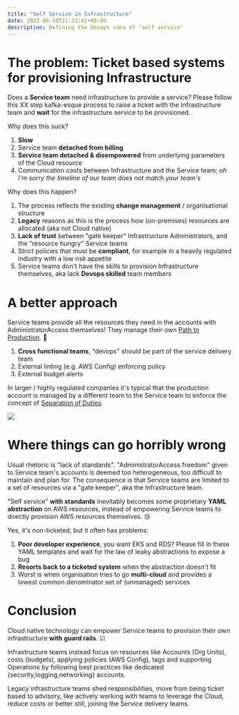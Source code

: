 ```yaml
---
title: "Self Service in Infrastructure"
date: 2022-06-19T21:33:41+08:00
description: Defining the Devops idea of "self service"
---
```


# The problem: Ticket based systems for provisioning Infrastructure

Does a **Service team** need infrastructure to provide a service? Please follow
this XX step kafka-esque process to raise a ticket with the Infrastructure team
and **wait** for the infrastructure service to be provisioned.

Why does this suck?

1. **Slow**
2. Service team **detached from billing**
3. **Service team detached & disempowered** from underlying parameters of the Cloud resource
4. Communication costs between Infrastructure and the Service team; _oh I'm sorry the timeline of our team does not match your team's_

Why does this happen?

1. The process reflects the existing **change management** / organisational structure
2. **Legacy** reasons as this is the process how (on-premises) resources are allocated (aka not Cloud native)
3. **Lack of trust** between "gate keeper" Infrastructure Administrators, and the "resource hungry" Service teams
4. Strict policies that must be **compliant**, for example in a heavily regulated industry with a low risk appetite
5. Service teams don't have the skills to provision Infrastructure themselves, aka lack **Devops skilled** team members

# A better approach

Service teams provide all the resources they need in the accounts with AdministratorAccess themselves! They manage their own [Path to Production](/blog/2022/path-to-production/). 🙌

1. **Cross functional teams**, "devops" should be part of the service delivery team
1. External linting (e.g. AWS Config) enforcing policy
1. External budget alerts

In larger / highly regulated companies it's typical that the production account
is managed by a different team to the Service team to enforce the concept of
[Separation of Duties](https://en.wikipedia.org/wiki/Separation_of_duties).

<img src="https://s.natalian.org/2022-06-19/org-formation.png">

# Where things can go horribly wrong

Usual rhetoric is "lack of standards". "AdministratorAccess freedom" given to
Service team's accounts is deemed too heterogeneous, too difficult to maintain
and plan for. The consequence is that Service teams are limited to a set of
resources via a "gate keeper", aka the Infrastructure team.

"Self service" **with standards** inevitably becomes some proprietary **YAML
abstraction** on AWS resources, instead of empowering Service teams to directly
provision AWS resources themselves. 😢

Yes, it's non-ticketed, but it often has problems:

1. **Poor developer experience**, you want EKS and RDS? Please fill in these YAML templates and wait for the law of leaky abstractions to expose a bug
2. **Resorts back to a ticketed system** when the abstraction doesn't fit
3. Worst is when organisation tries to go **multi-cloud** and provides a lowest common denominator set of (unmanaged) services

# Conclusion

Cloud native technology can empower Service teams to provision their own
infrastructure **with guard rails**. ☑

Infrastructure teams instead focus on resources like Accounts (Org Units),
costs (budgets), applying policies (AWS Config), tags and supporting Operations
by following best practices like dedicated {security,logging,networking}
accounts.

Legacy infrastructure teams shed responsibilities, move from being ticket based
to advisory, like actively working with teams to leverage the Cloud, reduce
costs or better still, joining the Service delivery teams.

